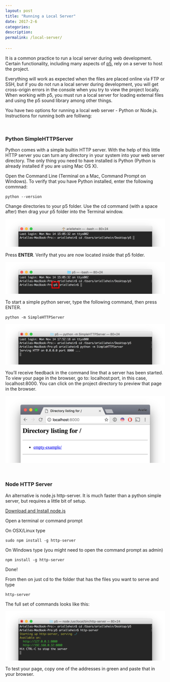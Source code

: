 ```yaml
---
layout: post
title: "Running a Local Server"
date: 2017-2-6
categories:
description: 
permalink: /local-server/

---
```


It is a common practice to run a local server during web development. Certain functionality, including many aspects of [p5](http://p5js.org/), rely on a server to host the project. 

Everything will work as expected when the files are placed online via FTP or SSH, but if you do not run a local server during development, you will get cross-origin errors in the console when you try to view the project locally. When working with p5, you must run a local server for loading external files and using the p5 sound library among other things. 

You have two options for running a local web server - Python or Node.js. Instructions for running both are folliwng:

<br>

### <span class="underlined">Python SimpleHTTPServer</span>

Python comes with a simple builtin HTTP server. With the help of this little HTTP server you can turn any directory in your system into your web server directory. The only thing you need to have installed is Python (Python is already installed if you are using Mac OS X). 

Open the Command Line (Terminal on a Mac, Command Prompt on Windows). To verify that you have Python installed, enter the following commnad:

	python --version

Change directories to your p5 folder. Use the cd command (with a space after) then drag your p5 folder into the Terminal window. 

![change directories](../img/simpleserver1.png)

Press **ENTER**. Verify that you are now located inside that p5 folder.

![change directories](../img/simpleserver2.png)

To start a simple python server, type the following command, then press ENTER.

	python -m SimpleHTTPServer

![python server](../img/simpleserver3.png)

You’ll receive feedback in the command line that a server has been started. To view your page in the browser, go to: localhost:port, in this case, localhost:8000. You can click on the project directory to preview that page in the browser.

![python server](../img/simpleserver4.png)


<br>

### <span class="underlined">Node HTTP Server</span>

An alternative is node.js http-server. It is much faster than a python simple server, but requires a little bit of setup.

[Download and Install node.js](https://nodejs.org/en/download/)

Open a terminal or command prompt

On OSX/Linux type

	sudo npm install -g http-server

On Windows type (you might need to open the command prompt as admin)

	npm install -g http-server

Done!

From then on just cd to the folder that has the files you want to serve and type

	http-server

The full set of commands looks like this:

![node http server](../img/simpleserver5.png)


To test your page, copy one of the addresses in green and paste that in your browser.









